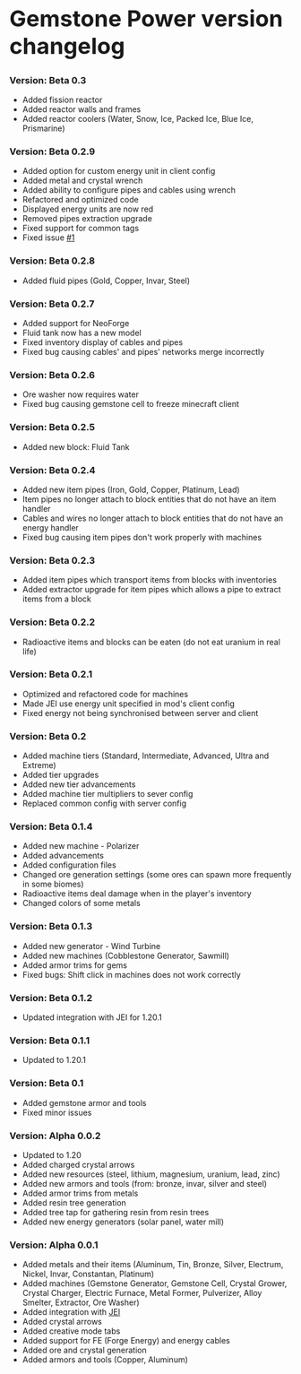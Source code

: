<h1 style="font-size: 40px">Gemstone Power version changelog</h1>

<h3>Version: Beta 0.3</h3>
<ul>
<li>Added fission reactor
<li>Added reactor walls and frames
<li>Added reactor coolers (Water, Snow, Ice, Packed Ice, Blue Ice, Prismarine)
</ul>

<h3>Version: Beta 0.2.9</h3>
<ul>
<li>Added option for custom energy unit in client config
<li>Added metal and crystal wrench
<li>Added ability to configure pipes and cables using wrench
<li>Refactored and optimized code
<li>Displayed energy units are now red
<li>Removed pipes extraction upgrade
<li>Fixed support for common tags
<li>Fixed issue <a href="https://github.com/Visnaa/GemstonePower/issues/1">#1</a>
</ul>

<h3>Version: Beta 0.2.8</h3>
<ul>
<li>Added fluid pipes (Gold, Copper, Invar, Steel)
</ul>

<h3>Version: Beta 0.2.7</h3>
<ul>
<li>Added support for NeoForge
<li>Fluid tank now has a new model
<li>Fixed inventory display of cables and pipes
<li>Fixed bug causing cables' and pipes' networks merge incorrectly
</ul>

<h3>Version: Beta 0.2.6</h3>
<ul>
<li>Ore washer now requires water
<li>Fixed bug causing gemstone cell to freeze minecraft client
</ul>

<h3>Version: Beta 0.2.5</h3>
<ul>
<li>Added new block: Fluid Tank
</ul>

<h3>Version: Beta 0.2.4</h3>
<ul>
<li>Added new item pipes (Iron, Gold, Copper, Platinum, Lead)
<li>Item pipes no longer attach to block entities that do not have an item handler
<li>Cables and wires no longer attach to block entities that do not have an energy handler
<li>Fixed bug causing item pipes don't work properly with machines
</ul>

<h3>Version: Beta 0.2.3</h3>
<ul>
<li>Added item pipes which transport items from blocks with inventories 
<li>Added extractor upgrade for item pipes which allows a pipe to extract items from a block
</ul>

<h3>Version: Beta 0.2.2</h3>
<ul>
<li>Radioactive items and blocks can be eaten (do not eat uranium in real life)
</ul>

<h3>Version: Beta 0.2.1</h3>
<ul>
<li>Optimized and refactored code for machines
<li>Made JEI use energy unit specified in mod's client config
<li>Fixed energy not being synchronised between server and client
</ul>

<h3>Version: Beta 0.2</h3>
<ul>
<li>Added machine tiers (Standard, Intermediate, Advanced, Ultra and Extreme)
<li>Added tier upgrades
<li>Added new tier advancements
<li>Added machine tier multipliers to sever config
<li>Replaced common config with server config
</ul>

<h3>Version: Beta 0.1.4</h3>
<ul>
<li>Added new machine - Polarizer
<li>Added advancements
<li>Added configuration files
<li>Changed ore generation settings (some ores can spawn more frequently in some biomes)
<li>Radioactive items deal damage when in the player's inventory
<li>Changed colors of some metals
</ul>

<h3>Version: Beta 0.1.3</h3>
<ul>
<li>Added new generator - Wind Turbine
<li>Added new machines (Cobblestone Generator, Sawmill)
<li>Added armor trims for gems
<li>Fixed bugs: Shift click in machines does not work correctly
</ul>

<h3>Version: Beta 0.1.2</h3>
<ul>
<li>Updated integration with JEI for 1.20.1
</ul>

<h3>Version: Beta 0.1.1</h3>
<ul>
<li>Updated to 1.20.1
</ul>

<h3>Version: Beta 0.1</h3>
<ul>
<li>Added gemstone armor and tools
<li>Fixed minor issues
</ul>

<h3>Version: Alpha 0.0.2</h3>
<ul>
<li>Updated to 1.20
<li>Added charged crystal arrows
<li>Added new resources (steel, lithium, magnesium, uranium, lead, zinc)
<li>Added new armors and tools (from: bronze, invar, silver and steel)
<li>Added armor trims from metals
<li>Added resin tree generation
<li>Added tree tap for gathering resin from resin trees
<li>Added new energy generators (solar panel, water mill)
</ul>

<h3>Version: Alpha 0.0.1</h3>
<ul>
<li>Added metals and their items (Aluminum, Tin, Bronze, Silver, Electrum, Nickel, Invar, Constantan, Platinum)
<li>Added machines (Gemstone Generator, Gemstone Cell, Crystal Grower, Crystal Charger, Electric Furnace, Metal Former, Pulverizer, Alloy Smelter, Extractor, Ore Washer)
<li>Added integration with <a href="https://modrinth.com/mod/jei" target="_blank">JEI</a> 
<li>Added crystal arrows
<li>Added creative mode tabs
<li>Added support for FE (Forge Energy) and energy cables
<li>Added ore and crystal generation
<li>Added armors and tools (Copper, Aluminum)
</ul>